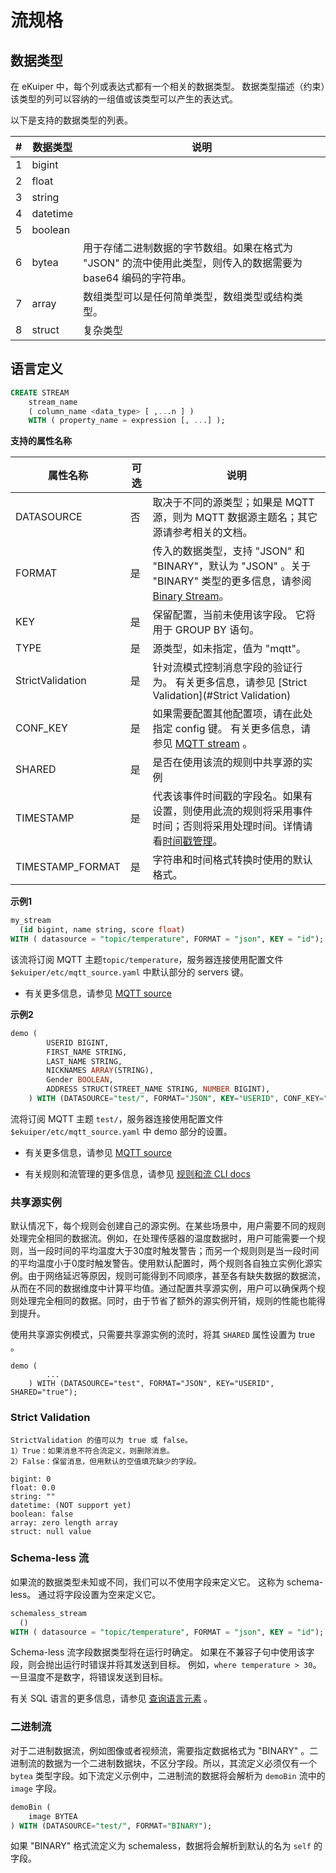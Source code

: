 # 流规格

## 数据类型



在 eKuiper 中，每个列或表达式都有一个相关的数据类型。 数据类型描述（约束）该类型的列可以容纳的一组值或该类型可以产生的表达式。

以下是支持的数据类型的列表。

| #    | 数据类型 | 说明                                                   |
| ---- | -------- | ------------------------------------------------------ |
| 1    | bigint   |                                                        |
| 2    | float    |                                                        |
| 3    | string   |                                                        |
| 4    | datetime |                                                  |
| 5    | boolean  |                                                        |
| 6    | bytea   |  用于存储二进制数据的字节数组。如果在格式为 "JSON" 的流中使用此类型，则传入的数据需要为 base64 编码的字符串。 |
| 7    | array    | 数组类型可以是任何简单类型，数组类型或结构类型。 |
| 8    | struct   | 复杂类型                                               |

## 语言定义

```sql
CREATE STREAM   
    stream_name   
    ( column_name <data_type> [ ,...n ] )
    WITH ( property_name = expression [, ...] );
```

**支持的属性名称**

| 属性名称 | 可选 | 说明                                              |
| ------------- | -------- | ------------------------------------------------------------ |
| DATASOURCE | 否   | 取决于不同的源类型；如果是 MQTT 源，则为 MQTT 数据源主题名；其它源请参考相关的文档。 |
| FORMAT        | 是      | 传入的数据类型，支持 "JSON" 和 "BINARY"，默认为 "JSON" 。关于 "BINARY" 类型的更多信息，请参阅 [Binary Stream](#二进制流)。 |
| KEY           | 是    | 保留配置，当前未使用该字段。 它将用于 GROUP BY 语句。 |
| TYPE    | 是      | 源类型，如未指定，值为 "mqtt"。 |
| StrictValidation     | 是  | 针对流模式控制消息字段的验证行为。 有关更多信息，请参见 [Strict Validation](#Strict Validation) |
| CONF_KEY | 是 | 如果需要配置其他配置项，请在此处指定 config 键。 有关更多信息，请参见 [MQTT stream](../rules/sources/mqtt.md) 。 |
| SHARED | 是 | 是否在使用该流的规则中共享源的实例 |
| TIMESTAMP | 是 | 代表该事件时间戳的字段名。如果有设置，则使用此流的规则将采用事件时间；否则将采用处理时间。详情请看[时间戳管理](./windows.md#时间戳管理)。 |
| TIMESTAMP_FORMAT | 是 | 字符串和时间格式转换时使用的默认格式。 |

**示例1**

```sql
my_stream 
  (id bigint, name string, score float)
WITH ( datasource = "topic/temperature", FORMAT = "json", KEY = "id");
```

该流将订阅 MQTT 主题`topic/temperature`，服务器连接使用配置文件`$ekuiper/etc/mqtt_source.yaml` 中默认部分的 servers 键。

- 有关更多信息，请参见 [MQTT source](../rules/sources/mqtt.md) 

**示例2**

```sql
demo (
		USERID BIGINT,
		FIRST_NAME STRING,
		LAST_NAME STRING,
		NICKNAMES ARRAY(STRING),
		Gender BOOLEAN,
		ADDRESS STRUCT(STREET_NAME STRING, NUMBER BIGINT),
	) WITH (DATASOURCE="test/", FORMAT="JSON", KEY="USERID", CONF_KEY="demo");
```

 流将订阅 MQTT 主题 `test/`，服务器连接使用配置文件`$ekuiper/etc/mqtt_source.yaml` 中 demo 部分的设置。

- 有关更多信息，请参见 [MQTT source](../rules/sources/mqtt.md) 

- 有关规则和流管理的更多信息，请参见 [规则和流 CLI docs](../cli/overview.md) 

### 共享源实例

默认情况下，每个规则会创建自己的源实例。在某些场景中，用户需要不同的规则处理完全相同的数据流。例如，在处理传感器的温度数据时，用户可能需要一个规则，当一段时间的平均温度大于30度时触发警告；而另一个规则则是当一段时间的平均温度小于0度时触发警告。使用默认配置时，两个规则各自独立实例化源实例。由于网络延迟等原因，规则可能得到不同顺序，甚至各有缺失数据的数据流，从而在不同的数据维度中计算平均值。通过配置共享源实例，用户可以确保两个规则处理完全相同的数据。同时，由于节省了额外的源实例开销，规则的性能也能得到提升。

使用共享源实例模式，只需要共享源实例的流时，将其 `SHARED` 属性设置为 true 。

```
demo (
		...
	) WITH (DATASOURCE="test", FORMAT="JSON", KEY="USERID", SHARED="true");
```

### Strict Validation

```
StrictValidation 的值可以为 true 或 false。
1）True：如果消息不符合流定义，则删除消息。
2）False：保留消息，但用默认的空值填充缺少的字段。

bigint: 0
float: 0.0
string: ""
datetime: (NOT support yet)
boolean: false
array: zero length array
struct: null value
```

### Schema-less 流

如果流的数据类型未知或不同，我们可以不使用字段来定义它。 这称为 schema-less。 通过将字段设置为空来定义它。

```sql
schemaless_stream 
  ()
WITH ( datasource = "topic/temperature", FORMAT = "json", KEY = "id");
```

Schema-less 流字段数据类型将在运行时确定。 如果在不兼容子句中使用该字段，则会抛出运行时错误并将其发送到目标。 例如，`where temperature > 30`。 一旦温度不是数字，将错误发送到目标。

有关 SQL 语言的更多信息，请参见 [查询语言元素](query_language_elements.md) 。

### 二进制流

对于二进制数据流，例如图像或者视频流，需要指定数据格式为 "BINARY" 。二进制流的数据为一个二进制数据块，不区分字段。所以，其流定义必须仅有一个 `bytea` 类型字段。如下流定义示例中，二进制流的数据将会解析为 `demoBin` 流中的 `image` 字段。

```sql
demoBin (
	image BYTEA
) WITH (DATASOURCE="test/", FORMAT="BINARY");
```

如果 "BINARY" 格式流定义为 schemaless，数据将会解析到默认的名为 `self` 的字段。